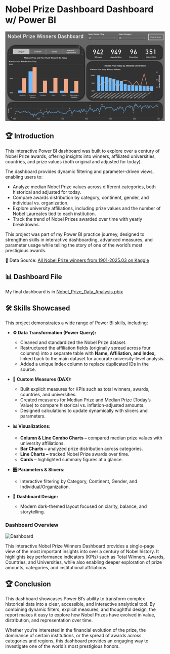 # Nobel Prize Dashboard Dashboard w/ Power BI

![Dashboard](../images/P2/1_Dashboard.gif)

## 🏆 Introduction

This interactive Power BI dashboard was built to explore over a century of Nobel Prize awards, offering insights into winners, affiliated universities, countries, and prize values (both original and adjusted for today).

The dashboard provides dynamic filtering and parameter-driven views, enabling users to:

-   Analyze median Nobel Prize values across different categories, both historical and adjusted for today.
-   Compare awards distribution by category, continent, gender, and individual vs. organization.
-   Explore university affiliations, including prize values and the number of Nobel Laureates tied to each institution.
-   Track the trend of Nobel Prizes awarded over time with yearly breakdowns.

This project was part of my Power BI practice journey, designed to strengthen skills in interactive dashboarding, advanced measures, and parameter usage while telling the story of one of the world’s most prestigious awards.

🔗 Data Source: [All Nobel Prize winners from 1901-2025.03 on Kaggle](https://www.kaggle.com/datasets/jehanbhathena/all-nobel-prize-winners-from-1901-2024)

## 📊 Dashboard File

My final dashboard is in [Nobel_Prize_Data_Analysis.pbix](Nobel_Prize_Data_Analysis.pbix)


## 🛠️ Skills Showcased

This project demonstrates a wide range of Power BI skills, including:

- **⚙️ Data Transformation (Power Query):**

    -   Cleaned and standardized the Nobel Prize dataset.
    -   Restructured the affiliation fields (originally spread across four columns) into a separate table with **Name, Affiliation, and Index,** linked back to the main dataset for accurate university-level analysis.
    -   Added a unique Index column to replace duplicated IDs in the source.

- **🧮 Custom Measures (DAX):**

    -   Built explicit measures for KPIs such as total winners, awards, countries, and universities.
    -   Created measures for Median Prize and Median Prize (Today’s Value) to compare historical vs. inflation-adjusted amounts.
    -   Designed calculations to update dynamically with slicers and parameters.

- **📊 Visualizations:**

    -   **Column & Line Combo Charts –** compared median prize values with university affiliations.
    -   **Bar Charts –** analyzed prize distribution across categories.
    -   **Line Charts –** tracked Nobel Prize awards over time.
    -   **Cards –** highlighted summary figures at a glance.

- **🎛️ Parameters & Slicers:**

    -   Interactive filtering by Category, Continent, Gender, and Individual/Organization.

- **🎨 Dashboard Design:**

    -   Modern dark-themed layout focused on clarity, balance, and storytelling.


### Dashboard Overview

![Dashboard](../images/P2/3_Dashboard.png)

This interactive Nobel Prize Winners Dashboard provides a single-page view of the most important insights into over a century of Nobel history. It highlights key performance indicators (KPIs) such as Total Winners, Awards, Countries, and Universities, while also enabling deeper exploration of prize amounts, categories, and institutional affiliations.


## 🏆 Conclusion

This dashboard showcases Power BI’s ability to transform complex historical data into a clear, accessible, and interactive analytical tool. By combining dynamic filters, explicit measures, and thoughtful design, the report makes it easy to explore how Nobel Prizes have evolved in value, distribution, and representation over time.

Whether you’re interested in the financial evolution of the prize, the dominance of certain institutions, or the spread of awards across categories and regions, this dashboard provides an engaging way to investigate one of the world’s most prestigious honors.